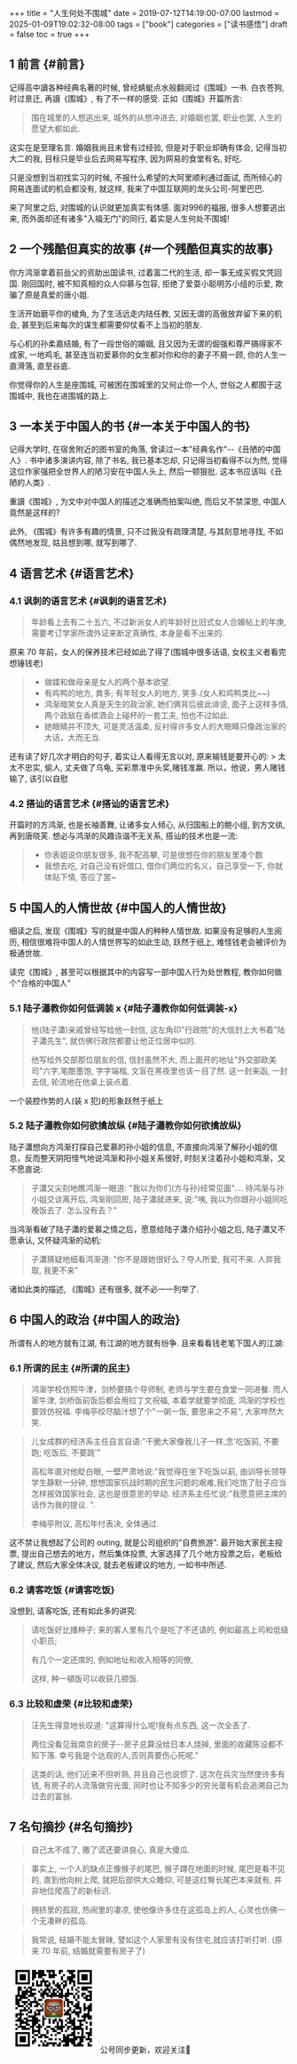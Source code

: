 +++
title = "人生何处不围城"
date = 2019-07-12T14:19:00-07:00
lastmod = 2025-01-09T19:02:32-08:00
tags = ["book"]
categories = ["读书感悟"]
draft = false
toc = true
+++

## <span class="section-num">1</span> 前言 {#前言}

记得高中讀各种经典名著的时候, 曾经蜻蜓点水般翻阅过《围城》一书. 白衣苍狗,
时过景迁, 再讀《围城》, 有了不一样的感受. 正如《围城》开篇所言:

> 围在城里的人想逃出来, 城外的从想冲进去, 对婚姻也罢, 职业也罢,
> 人生的愿望大都如此.

这实在是至理名言. 婚姻我尚且未曾有过经验, 但是对于职业却确有体会,
记得当初大二的我, 目标只是毕业后去网易写程序, 因为网易的食堂有名, 好吃.

只是没想到当初找实习的时候, 不报什么希望的大阿里顺利通过面试,
而所倾心的网易连面试的机会都没有, 就这样,
我来了中国互联网的龙头公司-阿里巴巴.

来了阿里之后, 对围城的认识就更加真实有体感. 面对996的福报, 很多人想要逃出来,
而外面却还有诸多"入福无门"的同行, 着实是人生何处不围城!


## <span class="section-num">2</span> 一个残酷但真实的故事 {#一个残酷但真实的故事}

你方鸿渐拿着前岳父的资助出国读书, 过着富二代的生活,
却一事无成买假文凭回国. 刚回国时, 被不知真相的众人仰慕与包容,
拒绝了爱耍小聪明苏小组的示爱, 欺骗了原是真爱的唐小姐.

生活开始磨平你的棱角, 为了生活远走内陆任教,
又因无谓的高傲放弃留下来的机会,
甚至到后来每次的谋生都需要仰仗看不上当初的朋友.

与心机的孙柔嘉结婚,
有了一段世俗的婚姻, 且又因为无谓的倔强和尊严搞得家不成家, 一地鸡毛,
甚至连当初爱慕你的女生都对你和你的妻子不屑一顾, 你的人生一直滑落,
直至谷底.

你觉得你的人生是座围城, 可被困在围城里的又何止你一个人,
世俗之人都囿于这围城中, 我也在进围城的路上.


## <span class="section-num">3</span> 一本关于中国人的书 {#一本关于中国人的书}

记得大学时, 在宿舍附近的图书室的角落, 曾读过一本"经典名作"--《丑陋的中国人》.
书中诸多演讲内容, 除了书名, 我已基本忘却, 只记得当初看得不以为然,
觉得这位作家强把全世界人的陋习安在中国人头上, 然后一顿狠批.
这本书应该叫《丑陋的人类》.

重讀《围城》, 为文中对中国人的描述之准确而拍案叫绝,
而后又不禁深思, 中国人竟然是这样的?

此外, 《围城》有许多有趣的情景,
只不过我没有疏理清楚, 与其刻意地寻找, 不如偶然地发现, 姑且想到哪,
就写到哪了.


## <span class="section-num">4</span> 语言艺术 {#语言艺术}


### <span class="section-num">4.1</span> 讽刺的语言艺术 {#讽刺的语言艺术}

> 年龄看上去有二十五六, 不过新派女人的年龄好比旧式女人合婚帖上的年庚,
> 需要考订学家所谓外证来断定真确性, 本身是看不出来的.

原来 70 年前，女人的保养技术已经如此了得了(围城中很多话语,
女权主义者看完想锤钱老)

> -   做媒和做母亲是女人的两个基本欲望.
> -   有鸡鸭的地方, 粪多; 有年轻女人的地方, 笑多.(女人和鸡鸭类比~~)
> -   鸿渐暗笑女人真是天生的政治家, 她们俩背后彼此诽谤, 面子上这样多情,
>     两个政敌在香槟酒会上碰杯的一套工夫, 怕也不过如此.
> -   她眼睛并不顶大, 可是灵活温柔,
>     反衬得许多女人的大眼睛只像政治家的大话，大而无当.

还有读了好几次才明白的句子, 着实让人看得无言以对, 原来输钱是要开心的: &gt;
太太不忠实, 偷人, 丈夫做了乌龟, 买彩票准中头奖,赌钱准羸.
所以，他说，男人赌钱输了, 该引以自慰


### <span class="section-num">4.2</span> 搭讪的语言艺术 {#搭讪的语言艺术}

开篇时的方鸿渐, 也是长袖善舞, 让诸多女人倾心, 从归国船上的鲍小组, 到方文纨, 再到唐晓芙. 想必与鸿渐的风趣诙谐不无关系, 搭讪的技术也是一流:

>
>
> -   你表姐说你朋友很多, 我不配高攀, 可是很想在你的朋友里凑个数
> -   我想去吃, 对自己没有好借口, 借你们两位的名义，自己享受一下,
>     你就体贴下情, 答应了罢~


## <span class="section-num">5</span> 中国人的人情世故 {#中国人的人情世故}

细读之后, 发现《围城》写的就是中国人的种种人情世故. 如果没有足够的人生阅历,
相信很难将中国人的人情世界写的如此生动, 跃然于纸上,
难怪钱老会被评价为极通世故.

读完《围城》, 甚至可以根据其中的内容写一部中国人行为处世教程,
教你如何做个"合格的中国人"


### <span class="section-num">5.1</span> 陆子瀟教你如何低调装 x {#陆子瀟教你如何低调装-x}

> 他(陆子瀟)亲戚曾经写给他一封信, 这左角印"行政院"的大信封上大书着"陆子瀟先生", 就仿佛行政院都要让他正位居中似的.
>
> 他写给外交部那位朋友的信, 信封虽然不大, 而上面开的地址"外交部欧美司"六字,笔酣墨饱, 字字端楷,
> 文盲在黑夜里也该一目了然. 这一封来函, 一封去信, 轮流地在他桌上装点着.

一个装腔作势的人(装 x 犯)的形象跃然于纸上


### <span class="section-num">5.2</span> 陆子瀟教你如何欲擒故纵 {#陆子瀟教你如何欲擒故纵}

陆子瀟想向方鸿渐打探自己爱慕的孙小姐的信息,
不直接向鸿渐了解孙小姐的信息，反而整天阴阳怪气地说鸿渐和孙小姐关系很好,
时刻关注着孙小姐和鸿渐，又不愿直说:

> 子瀟又尖刻地瞧鸿渐一眼道: "我以为你们(方与孙)经常见面"....
> 待鸿渐与孙小姐交谈离开后, 鸿渐刚回房, 陆子瀟就进来, 说:"咦,
> 我以为你跟孙小姐同吃晚饭去了. 怎么没有去？"

当鸿渐看破了陆子瀟的爱慕之情之后，愿意给陆子瀟介绍孙小姐之后,
陆子瀟又不愿承认, 又怀疑鸿渐的动机:

> 子瀟猜疑地细看鸿渐道: "你不是跟她很好么？夺人所爱, 我可不来. 人弃我取,
> 我更不来"

诸如此类的描述, 《围城》还有很多, 就不必一一列举了.


## <span class="section-num">6</span> 中国人的政治 {#中国人的政治}

所谓有人的地方就有江湖, 有江湖的地方就有纷争. 且来看看钱老笔下国人的江湖:


### <span class="section-num">6.1</span> 所谓的民主 {#所谓的民主}

> 鸿渐学校仿照牛津，剑桥要搞个导师制, 老师与学生要在食堂一同进餐. 而人家牛津, 剑桥饭前饭后都会用拉丁文祝福, 本着学就要学彻底, 鸿渐的学校也要效仿祝福. 李梅亭绞尽脑汁想了个"一粥一饭, 要思来之不易", 大家哗然大笑.

<!--quoteend-->

> 儿女成群的经济系主任自言自语:"干脆大家像我儿子一样,念'吃饭前, 不要跑; 吃饭后, 不要跳'"
>
> 高松年直对他眨白眼, 一壁严肃地说:"我觉得在坐下吃饭以前, 由训导长领导学生静默一分钟,
> 想想国家抗战时期的民生问题的艰难,我们吃饱了肚子应当怎样报效国家社会,
> 这也是很意思的举动. 经济系主任忙说:"我愿意把主席的话作为我的提议. ".
>
> 李梅亭附议, 高松年付表决, 全体通过.

这不禁让我想起了公司的 outing, 就是公司组织的"自费旅游".
最开始大家民主投票, 提出自己想去的地方，然后集体投票,
大家选择了几个地方投票之后，老板给了建议, 然后大家全体决议,
就去老板建议的地方, 一如书中所述.


### <span class="section-num">6.2</span> 请客吃饭 {#请客吃饭}

没想到, 请客吃饭, 还有如此多的讲究:

> 请吃饭好比播种子; 来的客人里有几个是吃了不还请的, 例如最高上司和低级小职员;
>
> 有几个一定还席的, 例如地址和收入相等的同僚,
>
> 这样, 种一頓饭可以收获几顿饭.


### <span class="section-num">6.3</span> 比较和虚荣 {#比较和虚荣}

> 汪先生得意地长叹道: "这算得什么呢!我有点东西, 这一次全丢了.
>
> 两位没看见我南京的房子--房子总算没给日本人烧掉, 里面的收藏陈设都不知下落. 幸亏我是个达观的人,否则真要伤心死呢."

<!--quoteend-->

> 这类的话, 他们近来不但听熟, 并且自己也说惯了. 这次在兵灾当然使许多有钱, 有房子的人流落做穷光蛋, 同时也让不知多少的穷光蛋有机会追溯自己为过去的富翁.


## <span class="section-num">7</span> 名句摘抄 {#名句摘抄}

> 自己太不成了, 撒了谎还要讲良心, 真是大傻瓜.

<!--quoteend-->

> 事实上, 一个人的缺点正像猴子的尾巴, 猴子蹲在地面的时候, 尾巴是看不见的, 直到他向树上爬, 就把后部供大众瞻仰, 可是这红臀长尾巴本来就有, 并非地位爬高了的新标识.

<!--quoteend-->

>
> 拥挤里的孤寂, 热闹里的凄凉, 使他像许多住在这孤岛上的人, 心灵也仿佛一个无凑畔的孤岛.

<!--quoteend-->

>
>
> 我常说, 结婚不能太冒昧, 譬如这个人家里有没有住宅,就应该打听打听. (原来 70 年前, 结婚就需要有房子了)

<div center class="qr-container">
<img src="/ox-hugo/qrcode_gh_e06d750e626f_1.jpg" alt="qrcode_gh_e06d750e626f_1.jpg" width="160px" height="160px" center="t" class="qr-container" />
公号同步更新，欢迎关注👻
</div>

